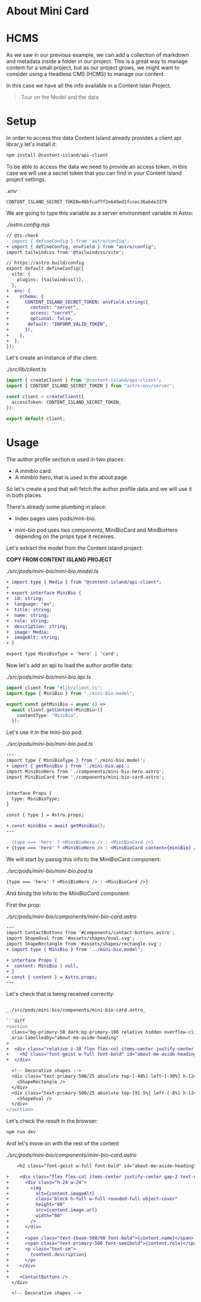 # About Mini Card

# HCMS

As we saw in our previous example, we can add a collection of markdown and metadata inside a folder in our project. This is a great way to manage content for a small project, but as our project grows, we might want to consider using a Headless CMS (HCMS) to manage our content.

In this case we have all the info available in a Content Islan Project.

> Tour on the Model and the data

# Setup

In order to access this data Content Island already provides a client api librar,y let's install it:

```bash
npm install @content-island/api-client
```

To be able to access the data we need to provide an access token, in this case we will use a secret token that you can find in your Content Island project settings.

_.env_

```
CONTENT_ISLAND_SECRET_TOKEN=98bfcafff2e649ed1fccec36abde3379
```

We are going to type this variable as a server environment variable in Astro:

_./astro.config.mjs_

```diff
// @ts-check
- import { defineConfig } from 'astro/config';
+ import { defineConfig, envField } from "astro/config";
import tailwindcss from '@tailwindcss/vite';

// https://astro.build/config
export default defineConfig({
  vite: {
    plugins: [tailwindcss()],
  },
+  env: {
+    schema: {
+      CONTENT_ISLAND_SECRET_TOKEN: envField.string({
+        context: "server",
+        access: "secret",
+        optional: false,
+       default: "INFORM_VALID_TOKEN",
+      }),
+    },
+  },
});
```

Let's create an instance of the client:

_./src/lib/client.ts_

```ts
import { createClient } from "@content-island/api-client";
import { CONTENT_ISLAND_SECRET_TOKEN } from "astro:env/server";

const client = createClient({
  accessToken: CONTENT_ISLAND_SECRET_TOKEN,
});

export default client;
```

# Usage

The author profile section is used in two places:

- A minibio card.
- A minibio hero, that is used in the about page.

So let's create a pod that will fetch the author profile data and we will use it in both places.

There's already some plumbing in place:

- Index pages uses pods/mini-bio.

- mini-bio pod uses two components, MiniBioCard and MiniBioHero depending on the props type it receives.

Let's extract the model from the Content Island project:

**COPY FROM CONTENT ISLAND PROJECT**

_./src/pods/mini-bio/mini-bio.model.ts_

```diff
+ import type { Media } from "@content-island/api-client";
+
+ export interface MiniBio {
+  id: string;
+  language: "en";
+  title: string;
+  name: string;
+  role: string;
+  description: string;
+  image: Media;
+  imageAlt: string;
+ }

export type MiniBioType = 'hero' | 'card';
```

Now let's add an api to load the author profile data:

_./src/pods/mini-bio/mini-bio.api.ts_

```ts
import client from "#lib/client.ts";
import type { MiniBio } from "./mini-bio.model";

export const getMiniBio = async () =>
  await client.getContent<MiniBio>({
    contentType: "MiniBio",
  });
```

Let's use it in the mini-bio pod:

_./src/pods/mini-bio/mini-bio.pod.ts_

```diff
---
import type { MiniBioType } from './mini-bio.model';
+ import { getMiniBio } from './mini-bio.api';
import MiniBioHero from './components/mini-bio-hero.astro';
import MiniBioCard from './components/mini-bio-card.astro';


interface Props {
  type: MiniBioType;
}

const { type } = Astro.props;

+ const miniBio = await getMiniBio();
---

- {type === 'hero' ? <MiniBioHero /> : <MiniBioCard />}
+ {type === 'hero' ? <MiniBioHero /> : <MiniBioCard content={miniBio} />}

```

We will start by passig this info to the MiniBioCard component:

_./src/pods/mini-bio/mini-bio.pod.ts_

```diff
{type === 'hero' ? <MiniBioHero /> : <MiniBioCard />}
```

And bindg the info to the _MiniBioCard_ component:

First the prop:

_./src/pods/mini-bio/components/mini-bio-card.astro_

```diff
---
import ContactButtons from '#components/contact-buttons.astro';
import ShapeOval from '#assets/shapes/oval.svg';
import ShapeRectangle from '#assets/shapes/rectangle.svg';
+ import type { MiniBio } from '../mini-bio.model';

+ interface Props {
+  content: MiniBio | null;
+ }
+ const { content } = Astro.props;
---
```

Let's check that is being received correctly:

````diff

_./src/pods/mini-bio/components/mini-bio-card.astro_

```diff
<section
  class="bg-primary-50 dark:bg-primary-100 relative hidden overflow-clip rounded-2xl p-6 lg:block"
  aria-labelledby="about-me-aside-heading"
>
+  <div class="relative z-10 flex flex-col items-center justify-center gap-6">
+    <h2 class="font-geist w-full font-bold" id="about-me-aside-heading">{content.title}</h2>
+  </div>

  <!-- Decorative shapes -->
  <div class="text-primary-500/25 absolute top-[-48%] left-[-30%] h-[243px] w-[420px]" aria-hidden="true">
    <ShapeRectangle />
  </div>
  <div class="text-primary-500/25 absolute top-[91.5%] left-[-8%] h-[243px] w-[420px] overflow-clip" aria-hidden="true">
    <ShapeOval />
  </div>
</section>
````

Let's check the result in the browser:

```bash
npm run dev
```

And let's move on with the rest of the content

_./src/pods/mini-bio/components/mini-bio-card.astro_

```diff
    <h2 class="font-geist w-full font-bold" id="about-me-aside-heading">{content.title}</h2>

+    <div class="flex flex-col items-center justify-center gap-2 text-center">
+      <div class="h-24 w-24">
+        <img
+          alt={content.imageAlt}
+          class="block h-full w-full rounded-full object-cover"
+          height="80"
+          src={content.image.url}
+          width="80"
+        />
+      </div>
+
+      <span class="text-tbase-500/90 font-bold">{content.name}</span>
+      <span class="text-primary-500 font-semibold">{content.role}</span>
+      <p class="text-sm">
+        {content.description}
+      </p>
+    </div>
+
+    <ContactButtons />
  </div>

  <!-- Decorative shapes -->
```
